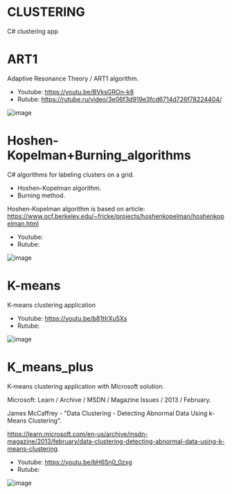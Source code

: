 # CLUSTERING
 C# clustering app

# ART1
Adaptive Resonance Theory / ART1 algorithm.

- Youtube: https://youtu.be/BVksGROn-k8
- Rutube: https://rutube.ru/video/3e06f3d919e3fcd6714d726f78224404/

![image](https://github.com/user-attachments/assets/a8c1f936-43d7-42ab-a06b-80c8d9ee5531)


# Hoshen-Kopelman+Burning_algorithms
C# algorithms for labeling clusters on a grid.
- Hoshen-Kopelman algorithm.
- Burning method.

Hoshen-Kopelman algorithm is based on article: https://www.ocf.berkeley.edu/~fricke/projects/hoshenkopelman/hoshenkopelman.html
- Youtube: 
- Rutube: 

![image](https://github.com/user-attachments/assets/4b06976d-2b6b-46f8-8e09-d642554681b4)


# K-means
K-means clustering application

- Youtube: https://youtu.be/b81tIrXu5Xs
- Rutube:

![image](https://github.com/tltrus/CLASTERING/assets/77125487/dbf6ef3f-e761-4007-8318-d2f037aa9e81)


# K_means_plus
K-means clustering application with Microsoft solution.

Microsoft: Learn / Archive / MSDN / Magazine Issues / 2013 / February.

James McCaffrey - "Data Clustering - Detecting Abnormal Data Using k-Means Clustering".

https://learn.microsoft.com/en-us/archive/msdn-magazine/2013/february/data-clustering-detecting-abnormal-data-using-k-means-clustering.

- Youtube: https://youtu.be/bH6Sn0_0zxg
- Rutube:

![image](https://github.com/user-attachments/assets/a4eea3ba-e4aa-4f77-b001-41c74aa2da9b)
